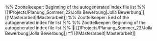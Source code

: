 %% Zoottelkeeper: Beginning of the autogenerated index file list  %%
 [[1Projects/Planung_Sommer_22/Jolla Bewerbung|Jolla Bewerbung]]
 [[!Masterarbeit|!Masterarbeit]]
%% Zoottelkeeper: End of the autogenerated index file list  %%
%% Zoottelkeeper: Beginning of the autogenerated index file list  %%
📄 [[1Projects/Planung_Sommer_22/Jolla Bewerbung|Jolla Bewerbung]]
🗂️ [[!Masterarbeit|!Masterarbeit]]
